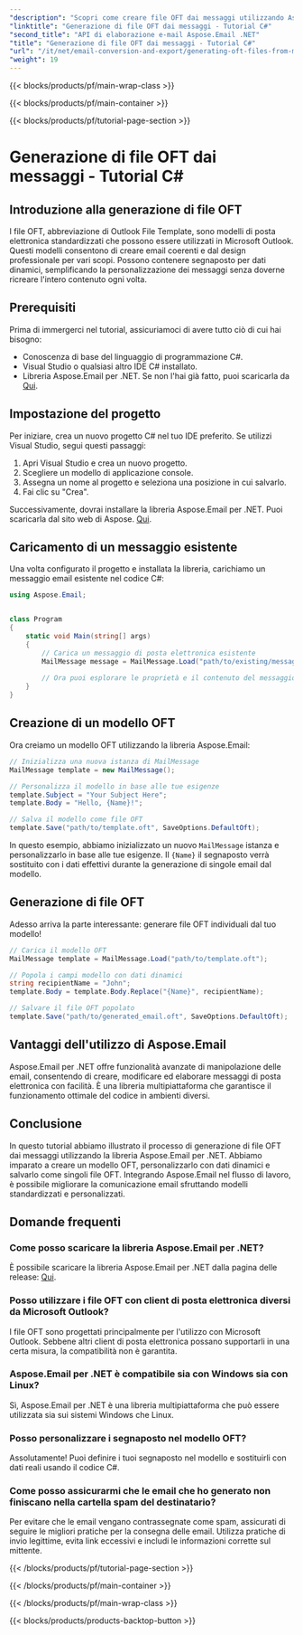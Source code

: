 ```yaml
---
"description": "Scopri come creare file OFT dai messaggi utilizzando Aspose.Email per .NET. Guida dettagliata con codice sorgente per la generazione efficiente di modelli di email."
"linktitle": "Generazione di file OFT dai messaggi - Tutorial C#"
"second_title": "API di elaborazione e-mail Aspose.Email .NET"
"title": "Generazione di file OFT dai messaggi - Tutorial C#"
"url": "/it/net/email-conversion-and-export/generating-oft-files-from-messages-csharp-tutorial/"
"weight": 19
---
```


{{< blocks/products/pf/main-wrap-class >}}

{{< blocks/products/pf/main-container >}}

{{< blocks/products/pf/tutorial-page-section >}}

# Generazione di file OFT dai messaggi - Tutorial C#


## Introduzione alla generazione di file OFT

I file OFT, abbreviazione di Outlook File Template, sono modelli di posta elettronica standardizzati che possono essere utilizzati in Microsoft Outlook. Questi modelli consentono di creare email coerenti e dal design professionale per vari scopi. Possono contenere segnaposto per dati dinamici, semplificando la personalizzazione dei messaggi senza doverne ricreare l'intero contenuto ogni volta.

## Prerequisiti

Prima di immergerci nel tutorial, assicuriamoci di avere tutto ciò di cui hai bisogno:

- Conoscenza di base del linguaggio di programmazione C#.
- Visual Studio o qualsiasi altro IDE C# installato.
- Libreria Aspose.Email per .NET. Se non l'hai già fatto, puoi scaricarla da [Qui](https://releases.aspose.com/email/net).

## Impostazione del progetto

Per iniziare, crea un nuovo progetto C# nel tuo IDE preferito. Se utilizzi Visual Studio, segui questi passaggi:

1. Apri Visual Studio e crea un nuovo progetto.
2. Scegliere un modello di applicazione console.
3. Assegna un nome al progetto e seleziona una posizione in cui salvarlo.
4. Fai clic su "Crea".

Successivamente, dovrai installare la libreria Aspose.Email per .NET. Puoi scaricarla dal sito web di Aspose. [Qui](https://releases.aspose.com/email/net).

## Caricamento di un messaggio esistente

Una volta configurato il progetto e installata la libreria, carichiamo un messaggio email esistente nel codice C#:

```csharp
using Aspose.Email;


class Program
{
    static void Main(string[] args)
    {
        // Carica un messaggio di posta elettronica esistente
        MailMessage message = MailMessage.Load("path/to/existing/message.eml");
        
        // Ora puoi esplorare le proprietà e il contenuto del messaggio
    }
}
```

## Creazione di un modello OFT

Ora creiamo un modello OFT utilizzando la libreria Aspose.Email:

```csharp
// Inizializza una nuova istanza di MailMessage
MailMessage template = new MailMessage();

// Personalizza il modello in base alle tue esigenze
template.Subject = "Your Subject Here";
template.Body = "Hello, {Name}!";

// Salva il modello come file OFT
template.Save("path/to/template.oft", SaveOptions.DefaultOft);
```

In questo esempio, abbiamo inizializzato un nuovo `MailMessage` istanza e personalizzarlo in base alle tue esigenze. Il `{Name}` il segnaposto verrà sostituito con i dati effettivi durante la generazione di singole email dal modello.

## Generazione di file OFT

Adesso arriva la parte interessante: generare file OFT individuali dal tuo modello!

```csharp
// Carica il modello OFT
MailMessage template = MailMessage.Load("path/to/template.oft");

// Popola i campi modello con dati dinamici
string recipientName = "John";
template.Body = template.Body.Replace("{Name}", recipientName);

// Salvare il file OFT popolato
template.Save("path/to/generated_email.oft", SaveOptions.DefaultOft);
```

## Vantaggi dell'utilizzo di Aspose.Email

Aspose.Email per .NET offre funzionalità avanzate di manipolazione delle email, consentendo di creare, modificare ed elaborare messaggi di posta elettronica con facilità. È una libreria multipiattaforma che garantisce il funzionamento ottimale del codice in ambienti diversi.

## Conclusione

In questo tutorial abbiamo illustrato il processo di generazione di file OFT dai messaggi utilizzando la libreria Aspose.Email per .NET. Abbiamo imparato a creare un modello OFT, personalizzarlo con dati dinamici e salvarlo come singoli file OFT. Integrando Aspose.Email nel flusso di lavoro, è possibile migliorare la comunicazione email sfruttando modelli standardizzati e personalizzati.

## Domande frequenti

### Come posso scaricare la libreria Aspose.Email per .NET?

È possibile scaricare la libreria Aspose.Email per .NET dalla pagina delle release: [Qui](https://releases.aspose.com/email/net).

### Posso utilizzare i file OFT con client di posta elettronica diversi da Microsoft Outlook?

I file OFT sono progettati principalmente per l'utilizzo con Microsoft Outlook. Sebbene altri client di posta elettronica possano supportarli in una certa misura, la compatibilità non è garantita.

### Aspose.Email per .NET è compatibile sia con Windows sia con Linux?

Sì, Aspose.Email per .NET è una libreria multipiattaforma che può essere utilizzata sia sui sistemi Windows che Linux.

### Posso personalizzare i segnaposto nel modello OFT?

Assolutamente! Puoi definire i tuoi segnaposto nel modello e sostituirli con dati reali usando il codice C#.

### Come posso assicurarmi che le email che ho generato non finiscano nella cartella spam del destinatario?

Per evitare che le email vengano contrassegnate come spam, assicurati di seguire le migliori pratiche per la consegna delle email. Utilizza pratiche di invio legittime, evita link eccessivi e includi le informazioni corrette sul mittente.

{{< /blocks/products/pf/tutorial-page-section >}}

{{< /blocks/products/pf/main-container >}}

{{< /blocks/products/pf/main-wrap-class >}}

{{< blocks/products/products-backtop-button >}}